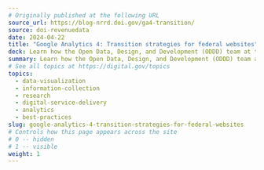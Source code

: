 ```yaml
---
# Originally published at the following URL
source_url: https://blog-nrrd.doi.gov/ga4-transition/
source: doi-revenuedata
date: 2024-04-22
title: "Google Analytics 4: Transition strategies for federal websites"
deck: Learn how the Open Data, Design, and Development (ODDD) team at the Department of the Interior (DOI) transitioned from Google Analytics - Universal Analytics to Google Analytics 4! Discover how the ODDD team coordinated with the Digital Analytics Program, developed explorations (instead of custom reports), and set up their own DOI agency property.
summary: Learn how the Open Data, Design, and Development (ODDD) team at the Department of the Interior (DOI) transitioned from Google Analytics - Universal Analytics to Google Analytics 4! Discover how the ODDD team coordinated with the Digital Analytics Program, developed explorations (instead of custom reports), and set up their own DOI agency property.
# See all topics at https://digital.gov/topics
topics:
  - data-visualization
  - information-collection
  - research
  - digital-service-delivery
  - analytics
  - best-practices
slug: google-analytics-4-transition-strategies-for-federal-websites
# Controls how this page appears across the site
# 0 -- hidden
# 1 -- visible
weight: 1
---
```

